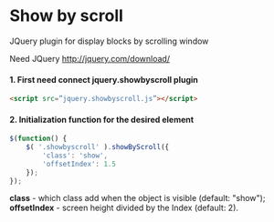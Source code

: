 Show by scroll
========

JQuery plugin for display blocks by scrolling window

Need JQuery http://jquery.com/download/

#### 1. First need connect jquery.showbyscroll plugin

```html
<script src=”jquery.showbyscroll.js”></script>
```

#### 2. Initialization function for the desired element
```javascript
$(function() {
	$( '.showbyscroll' ).showByScroll({
		'class': 'show',
		'offsetIndex': 1.5
	});
});
```
<b>class</b> - which class add when the object is visible (default: "show");
<b>offsetIndex</b> - screen height divided by the Index (default: 2).